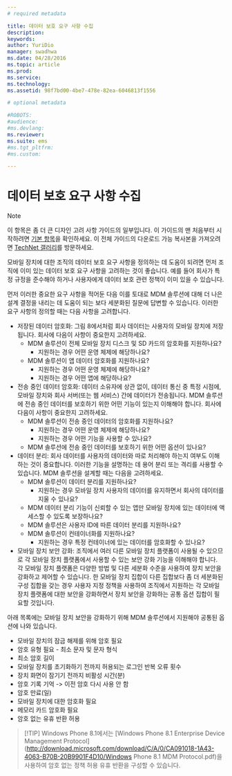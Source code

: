 ```yaml
---
# required metadata

title: 데이터 보호 요구 사항 수집
description:
keywords:
author: YuriDio
manager: swadhwa
ms.date: 04/28/2016
ms.topic: article
ms.prod:
ms.service:
ms.technology:
ms.assetid: 98f7bd00-4be7-478e-82ea-6046813f1556

# optional metadata

#ROBOTS:
#audience:
#ms.devlang:
ms.reviewer: 
ms.suite: ems
#ms.tgt_pltfrm:
#ms.custom:

---
```


# 데이터 보호 요구 사항 수집

>[!NOTE]
>이 항목은 좀 더 큰 디자인 고려 사항 가이드의 일부입니다. 이 가이드의 맨 처음부터 시작하려면 [기본 항목](mdm-design-considerations-guide.md)을 확인하세요. 이 전체 가이드의 다운로드 가능 복사본을 가져오려면 [TechNet 갤러리](https://gallery.technet.microsoft.com/Mobile-Device-Management-7d401582)를 방문하세요.

모바일 장치에 대한 조직의 데이터 보호 요구 사항을 정의하는 데 도움이 되려면 먼저 조직에 이미 있는 데이터 보호 요구 사항을 고려하는 것이 좋습니다. 예를 들어 회사가 특정 규정을 준수해야 하거나 사용자에게 데이터 보호 관련 정책이 이미 있을 수 있습니다. 

먼저 이러한 중요한 요구 사항을 적어둔 다음 이를 토대로 MDM 솔루션에 대해 더 나은 설계 결정을 내리는 데 도움이 되는 보다 세분화된 질문에 답변할 수 있습니다.  이러한 요구 사항의 정의할 때는 다음 사항을 고려합니다.

- 저장된 데이터 암호화: 그림 8에서처럼 회사 데이터는 사용자의 모바일 장치에 저장됩니다. 회사에 다음이 사항이 중요한지 고려하세요. 
    - MDM 솔루션이 전체 모바일 장치 디스크 및 SD 카드의 암호화를 지원하나요?
        - 지원하는 경우 어떤 운영 체제에 해당하나요?
    - MDM 솔루션이 앱 데이터 암호화를 지원하나요?
        - 지원하는 경우 어떤 운영 체제에 해당하나요?
        - 지원하는 경우 어떤 앱에 해당하나요?
- 전송 중인 데이터 암호화: 데이터 소유자에 상관 없이, 데이터 통신 중 특정 시점에, 모바일 장치와 회사 서버(또는 웹 서비스) 간에 데이터가 전송됩니다. MDM 솔루션에 전송 중인 데이터를 보호하기 위한 어떤 기능이 있는지 이해해야 합니다. 회사에 다음이 사항이 중요한지 고려하세요. 
    - MDM 솔루션이 전송 중인 데이터의 암호화를 지원하나요?
        - 지원하는 경우 어떤 운영 체제에 해당하나요?
        - 지원하는 경우 어떤 기능을 사용할 수 있나요?
    - MDM 솔루션에 전송 중인 데이터를 보호하기 위한 어떤 옵션이 있나요?
- 데이터 분리: 회사 데이터를 사용자의 데이터와 따로 처리해야 하는지 여부도 이해하는 것이 중요합니다. 이러한 기능을 설명하는 데 용어 분리 또는 격리를 사용할 수 있습니다. MDM 솔루션을 설계할 때는 다음을 고려하세요.
    - MDM 솔루션이 데이터 분리를 지원하나요?
        - 지원하는 경우 모바일 장치 사용자의 데이터를 유지하면서 회사의 데이터를 지울 수 있나요?
    - MDM 데이터 분리 기능이 신뢰할 수 있는 앱만 모바일 장치에 있는 데이터에 액세스할 수 있도록 보장하나요?
    - MDM 솔루션은 사용자 ID에 따른 데이터 분리를 지원하나요?
    - MDM 솔루션이 컨테이너화를 지원하나요?
        - 지원하는 경우 특정 컨테이너에 있는 데이터를 암호화할 수 있나요?
- 모바일 장치 보안 강화: 조직에서 여러 다른 모바일 장치 플랫폼이 사용될 수 있으므로 각 모바일 장치 플랫폼에서 사용할 수 있는 보안 강화 기능을 이해해야 합니다. 각 모바일 장치 플랫폼은 다양한 방법 및 다른 세분화 수준을 사용하여 장치 보안을 강화하고 제어할 수 있습니다. 한 모바일 장치 집합이 다른 집합보다 좀 더 세분화된 구성 집합을 갖는 경우 사용자 지정 정책을 사용하여 조직에서 지원하는 각 모바일 장치 플랫폼에 대한 보안을 강화하면서 장치 보안을 강화하는 공통 옵션 집합이 필요할 것입니다. 

아래 목록에는 모바일 장치 보안을 강화하기 위해 MDM 솔루션에서 지원해야 공통된 옵션에 나와 있습니다.

- 모바일 장치의 잠금 해제를 위해 암호 필요
- 암호 유형 필요 - 최소 문자 및 문자 형식
- 최소 암호 길이
- 모바일 장치를 초기화하기 전까지 허용되는 로그인 반복 오류 횟수
- 장치 화면이 잠기기 전까지 비활성 시간(분)
- 암호 기록 기억 -> 이전 암호 다시 사용 안 함
- 암호 만료(일)
- 모바일 장치에 대한 암호화 필요
- 메모리 카드 암호화 필요
- 암호 없는 유휴 반환 허용

>[!TIP] Windows Phone 8.1에서는 [Windows Phone 8.1 Enterprise Device Management Protocol](http://download.microsoft.com/download/C/A/0/CA091018-1A43-4063-B70B-20B9901F4D10/Windows Phone 8.1 MDM Protocol.pdf)을 사용하여 암호 없는 정책 허용 유휴 반환을 구성할 수 있습니다.

<!--HONumber=Apr16_HO2-->


